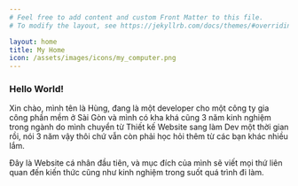 ```yaml
---
# Feel free to add content and custom Front Matter to this file.
# To modify the layout, see https://jekyllrb.com/docs/themes/#overriding-theme-defaults

layout: home
title: My Home
icon: /assets/images/icons/my_computer.png
---
```


### Hello World!

Xin chào, mình tên là Hùng, đang là một developer cho một công ty gia công phần mềm ở Sài Gòn và mình có kha khá cũng 3 năm kinh nghiệm trong ngành do mình chuyển từ Thiết kế Website sang làm Dev một thời gian rồi, nói 3 năm vậy thôi chứ vẫn còn phải học hỏi thêm từ các bạn khác nhiều lắm. 

Đây là Website cá nhân đầu tiên, và mục đích của mình sẽ viết mọi thứ liên quan đến kiến thức cũng như kinh nghiệm trong suốt quá trình đi làm.